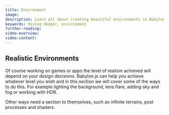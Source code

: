 ```yaml
---
title: Environment
image: 
description: Learn all about creating beautiful environments in Babylon.js.
keywords: diving deeper, environment
further-reading:
video-overview:
video-content:
---
```


## Realistic Environments

Of course working on games or apps the level of realism achieved will depend on your design decisions. Babylon.js can help you achieve whatever level you wish and in this section we will cover some of the ways to do this. For example lighting the background, lens flare, adding sky and fog or working with HDR.

Other ways need a section to themselves, such as infinite terrains, post processes and shaders.